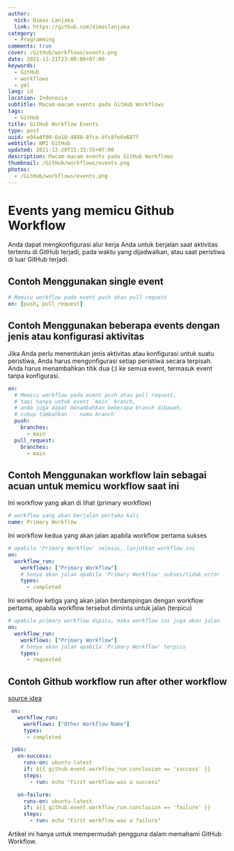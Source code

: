 ```yaml
---
author:
  nick: Dimas Lanjaka
  link: https://github.com/dimaslanjaka
category:
  - Programming
comments: true
cover: /GitHub/workflows/events.png
date: 2021-11-21T23:00:00+07:00
keywords:
  - GitHub
  - workflows
  - yml
lang: id
location: Indonesia
subtitle: Macam-macam events pada GitHub Workflows
tags:
  - GitHub
title: GitHub Workflow Events
type: post
uuid: e94a4f00-6a10-4888-8fca-dfc8fe6e687f
webtitle: WMI GitHub
updated: 2021-12-20T15:33:55+07:00
description: Macam-macam events pada GitHub Workflows
thumbnail: /GitHub/workflows/events.png
photos:
  - /GitHub/workflows/events.png
---
```


# Events yang memicu Github Workflow
Anda dapat mengkonfigurasi alur kerja Anda untuk berjalan saat aktivitas tertentu di GitHub terjadi, pada waktu yang dijadwalkan, atau saat peristiwa di luar GitHub terjadi.

## Contoh Menggunakan single event
```yaml
# Memicu workflow pada event push atau pull request
on: [push, pull_request]
```
## Contoh Menggunakan beberapa events dengan jenis atau konfigurasi aktivitas
Jika Anda perlu menentukan jenis aktivitas atau konfigurasi untuk suatu peristiwa, Anda harus mengonfigurasi setiap peristiwa secara terpisah. Anda harus menambahkan titik dua (:) ke semua event, termasuk event tanpa konfigurasi.
```yaml
on:
  # Memicu workflow pada event push atau pull request,
  # tapi hanya untuk event `main` branch,
  # anda juga dapat menambahkan beberapa branch dibawah,
  # cukup tambahkan `- nama branch`
  push:
    branches:
      - main
  pull_request:
    branches:
      - main
```

## Contoh Menggunakan workflow lain sebagai acuan untuk memicu workflow saat ini
Ini workflow yang akan di lihat (primary workflow)
```yaml
# workflow yang akan berjalan pertama kali
name: Primary Workflow
```
Ini workflow kedua yang akan jalan apabila workflow pertama sukses
```yaml
# apabila 'Primary Workflow' selesai, lanjutkan workflow ini
on:
  workflow_run:
    workflows: ["Primary Workflow"]
    # hanya akan jalan apabila 'Primary Workflow' sukses/tidak error
    types:
      - completed
```
Ini workflow ketiga yang akan jalan berdampingan dengan workflow pertama, apabila workflow tersebut diminta untuk jalan (terpicu)
```yaml
# apabila primary workflow dipicu, maka workflow ini juga akan jalan
on:
  workflow_run:
    workflows: ["Primary Workflow"]
    # hanya akan jalan apabila 'Primary Workflow' terpicu
    types:
      - requested
```

## Contoh Github workflow run after other workflow
[source idea](https://stackoverflow.com/a/67534920)
```yaml
 on:
   workflow_run:
     workflows: ["Other Workflow Name"]
     types:
      - completed

 jobs:
   on-success:
     runs-on: ubuntu-latest
     if: ${{ github.event.workflow_run.conclusion == 'success' }}
     steps:
       - run: echo "First workflow was a success"

   on-failure:
     runs-on: ubuntu-latest
     if: ${{ github.event.workflow_run.conclusion == 'failure' }}
     steps:
       - run: echo "First workflow was a failure"
```

Artikel ini hanya untuk mempermudah pengguna dalam memahami GitHub Workflow.